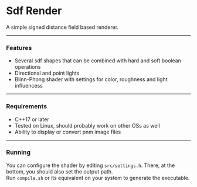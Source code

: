 # Sdf Render
A simple signed distance field based renderer.

---

### Features
- Several sdf shapes that can be combined with hard and soft boolean operations
- Directional and point lights
- Blinn-Phong shader with settings for color, roughness and light influencess

---

### Requirements
- C++17 or later
- Tested on Linux, should probably work on other OSs as well
- Ability to display or convert pnm image files

---

### Running
You can configure the shader by editing `src/settings.h`. There, at the bottom, you should also set the output path.  
Run `compile.sh` or its equivalent on your system to generate the executable.
